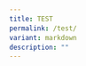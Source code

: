 ```yaml
---
title: TEST
permalink: /test/
variant: markdown
description: ""
---
```


<div align="justify" hidden="">
<table style="width:100%">
   <tbody><tr>
<td style="width:50%;text-align:inter-word"><div style="text-align: justify; text-justify: inter-word;">
<b>	28 January 2025</b><br>
<b>Chinese New Year Celebration</b><br>
On the morning of 13 January 2025, the gates of JPJC were opened to the public, and streams of prospective students and their parents eagerly entered the college to attend the highly anticipated #whyJP Open House. Our JPFam was equally excited, keen to show off the college and the exciting activities. The Open House aimed to immerse visitors in the JPJC experience, allowing them to make informed decisions for the next chapter of their academic journey............... <br>
Read more		
</div></td><td style="width:50%;vertical-align: middle;"><figure style="margin:auto;width:100%;">
<img src="/images/2025%20Life@JPJC/CNY%20Celebrations/cny1.jpg">
</figure></td>

</tr>
</tbody></table>
<table style="width:100%">
   <tbody><tr>
    <td style="width:50%;vertical-align: middle;"><figure style="margin:auto;width:100%;">
<img src="/images/2025%20Life@JPJC/Open%20House/OH_1.jpg">
			</figure>
    </td><td style="width:50%;text-align:inter-word"><div style="text-align: justify; text-justify: inter-word;">
			<b>	13 January 2025</b><br>
			<b>Open House</b><br>
On the morning of 13 January 2025, the gates of JPJC were opened to the public, and streams of prospective students and their parents eagerly entered the college to attend the highly anticipated #whyJP Open House. Our JPFam was equally excited, keen to show off the college and the exciting activities. The Open House aimed to immerse visitors in the JPJC experience, allowing them to make informed decisions for the next chapter of their academic journey............... <br>
<figure><img width="10" src="/images/2025%20Life@JPJC/Misc/Read_more__100_x_40_px_.gif">
			</figure>
</div></td>
</tr>
</tbody></table></div>